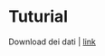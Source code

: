 # Tuturial

Download dei dati | [link](https://github.com/MaxDragonheart/lidar_cmn/blob/main/notebooks/download.ipynb)
